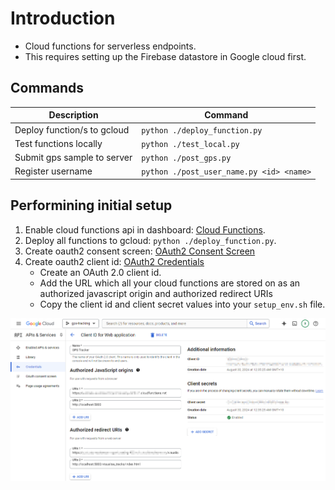 # Introduction
- Cloud functions for serverless endpoints. 
- This requires setting up the Firebase datastore in Google cloud first.

## Commands
| Description | Command |
| --- | --- |
| Deploy function/s to gcloud | ```python ./deploy_function.py``` |
| Test functions locally | ```python ./test_local.py``` |
| Submit gps sample to server | ```python ./post_gps.py``` |
| Register username | ```python ./post_user_name.py <id> <name>``` |

## Performining initial setup
1. Enable cloud functions api in dashboard: [Cloud Functions](https://console.cloud.google.com/functions/list).
2. Deploy all functions to gcloud: ```python ./deploy_function.py```.
3. Create oauth2 consent screen: [OAuth2 Consent Screen](https://console.cloud.google.com/apis/credentials/consent)
4. Create oauth2 client id: [OAuth2 Credentials](https://console.cloud.google.com/apis/credentials)
    - Create an OAuth 2.0 client id.
    - Add the URL which all your cloud functions are stored on as an authorized javascript origin and authorized redirect URIs
    - Copy the client id and client secret values into your ```setup_env.sh``` file.

![Oauth2 client credentials](../docs/gcloud/oauth2_credentials.png)
